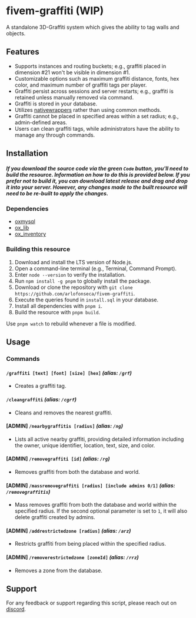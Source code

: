 # fivem-graffiti (WIP)

A standalone 3D-Graffiti system which gives the ability to tag walls and objects.

## Features

- Supports instances and routing buckets; e.g., graffiti placed in dimension #21 won't be visible in dimension #1.
- Customizable options such as maximum graffiti distance, fonts, hex color, and maximum number of graffiti tags per player.
- Graffiti persist across sessions and server restarts; e.g., graffiti is retained unless manually removed via command.
- Graffiti is stored in your database.
- Utilizes [nativewrappers](https://github.com/nativewrappers) rather than using common methods.
- Graffiti cannot be placed in specified areas within a set radius; e.g., admin-defined areas.
- Users can clean graffiti tags, while administrators have the ability to manage any through commands.

## Installation

##### _If you download the source code via the green `Code` button, you'll need to build the resource. Information on how to do this is provided below. If you prefer not to build it, you can download latest release and drag and drop it into your server. However, any changes made to the built resource will need to be re-built to apply the changes._

### Dependencies

- [oxmysql](https://github.com/overextended/oxmysql)
- [ox_lib](https://github.com/overextended/ox_lib)
- [ox_inventory](https://github.com/overextended/ox_inventory)

### Building this resource

1. Download and install the LTS version of Node.js.
2. Open a command-line terminal (e.g., Terminal, Command Prompt).
3. Enter `node --version` to verify the installation.
4. Run `npm install -g pnpm` to globally install the package.
5. Download or clone the repository with `git clone https://github.com/arlofonseca/fivem-graffiti`.
6. Execute the queries found in `install.sql` in your database.
7. Install all dependencies with `pnpm i`.
8. Build the resource with `pnpm build`.

Use `pnpm watch` to rebuild whenever a file is modified.

## Usage

### Commands

#### `/graffiti [text] [font] [size] [hex]` _(alias: `/grf`)_

- Creates a graffiti tag.

#### `/cleangraffiti` _(alias: `/cgrf`)_

- Cleans and removes the nearest graffiti.

#### [ADMIN] `/nearbygraffitis [radius]` _(alias: `/ng`)_

- Lists all active nearby graffiti, providing detailed information including the owner, unique identifier, location, text, size, and color.

#### [ADMIN] `/removegraffiti [id]` _(alias: `/rg`)_

- Removes graffiti from both the database and world.

#### [ADMIN] `/massremovegraffiti [radius] [include admins 0/1]` _(alias: `/removegraffitis`)_

- Mass removes graffiti from both the database and world within the specified radius. If the second optional parameter is set to `1`, it will also delete graffiti created by admins.

#### [ADMIN] `/addrestrictedzone [radius]` _(alias: `/arz`)_

- Restricts graffiti from being placed within the specified radius.

#### [ADMIN] `/removerestrictedzone [zoneId]` _(alias: `/rrz`)_

- Removes a zone from the database.

## Support

For any feedback or support regarding this script, please reach out on [discord](https://discord.com/invite/QZgyyBkUkp).
